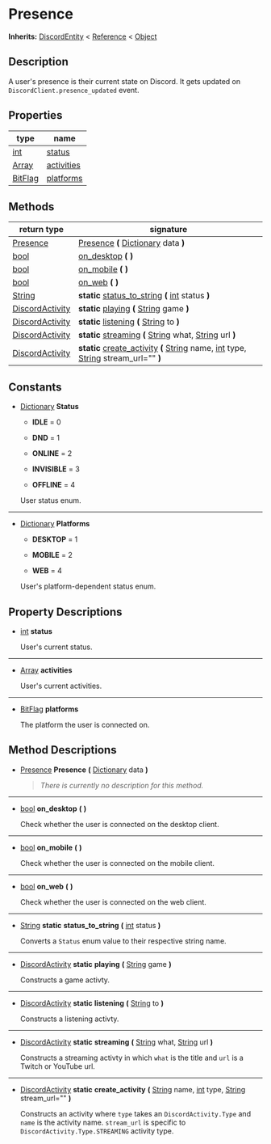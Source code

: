   
# Presence
  
**Inherits:** [DiscordEntity](./class_discordentity.md) < [Reference](https://docs.godotengine.org/en/3.5/classes/class_reference.html) < [Object](https://docs.godotengine.org/en/3.5/classes/class_object.html)  
  
  
## Description
  
A user's presence is their current state on Discord.
It gets updated on `DiscordClient.presence_updated` event.  
  
## Properties
  
| type                                                                  | name                               |
|-----------------------------------------------------------------------|------------------------------------|
| [int](https://docs.godotengine.org/en/3.5/classes/class_int.html)     | [status](#property-status)         |
| [Array](https://docs.godotengine.org/en/3.5/classes/class_array.html) | [activities](#property-activities) |
| [BitFlag](./class_bitflag.md)                                         | [platforms](#property-platforms)   |  
  
## Methods
  
| return type                                                             | signature                                                                                                                                                                                                                                                                                                       |
|-------------------------------------------------------------------------|-----------------------------------------------------------------------------------------------------------------------------------------------------------------------------------------------------------------------------------------------------------------------------------------------------------------|
| [Presence](./class_presence.md)                                         | [Presence](#method-Presence) **(** [Dictionary](https://docs.godotengine.org/en/3.5/classes/class_dictionary.html) data **)**                                                                                                                                                                                   |
| [bool](https://docs.godotengine.org/en/3.5/classes/class_bool.html)     | [on\_desktop](#method-on-desktop) **(**  **)**                                                                                                                                                                                                                                                                  |
| [bool](https://docs.godotengine.org/en/3.5/classes/class_bool.html)     | [on\_mobile](#method-on-mobile) **(**  **)**                                                                                                                                                                                                                                                                    |
| [bool](https://docs.godotengine.org/en/3.5/classes/class_bool.html)     | [on\_web](#method-on-web) **(**  **)**                                                                                                                                                                                                                                                                          |
| [String](https://docs.godotengine.org/en/3.5/classes/class_string.html) | **static** [status\_to\_string](#method-status-to-string) **(** [int](https://docs.godotengine.org/en/3.5/classes/class_int.html) status **)**                                                                                                                                                                  |
| [DiscordActivity](./class_discordactivity.md)                           | **static** [playing](#method-playing) **(** [String](https://docs.godotengine.org/en/3.5/classes/class_string.html) game **)**                                                                                                                                                                                  |
| [DiscordActivity](./class_discordactivity.md)                           | **static** [listening](#method-listening) **(** [String](https://docs.godotengine.org/en/3.5/classes/class_string.html) to **)**                                                                                                                                                                                |
| [DiscordActivity](./class_discordactivity.md)                           | **static** [streaming](#method-streaming) **(** [String](https://docs.godotengine.org/en/3.5/classes/class_string.html) what, [String](https://docs.godotengine.org/en/3.5/classes/class_string.html) url **)**                                                                                                 |
| [DiscordActivity](./class_discordactivity.md)                           | **static** [create\_activity](#method-create-activity) **(** [String](https://docs.godotengine.org/en/3.5/classes/class_string.html) name, [int](https://docs.godotengine.org/en/3.5/classes/class_int.html) type, [String](https://docs.godotengine.org/en/3.5/classes/class_string.html) stream\_url="" **)** |  
  
## Constants
  
- [Dictionary](https://docs.godotengine.org/en/3.5/classes/class_dictionary.html) **Status**  
  
	- **IDLE** = 0  

	- **DND** = 1  

	- **ONLINE** = 2  

	- **INVISIBLE** = 3  

	- **OFFLINE** = 4  

  
	User status enum.  
________________

- [Dictionary](https://docs.godotengine.org/en/3.5/classes/class_dictionary.html) **Platforms**  
  
	- **DESKTOP** = 1  

	- **MOBILE** = 2  

	- **WEB** = 4  

  
	User's platform-dependent status enum.
  
  
## Property Descriptions
  
- <a name="property-status"></a>[int](https://docs.godotengine.org/en/3.5/classes/class_int.html) **status**  
  
	User's current status.  
________________

- <a name="property-activities"></a>[Array](https://docs.godotengine.org/en/3.5/classes/class_array.html) **activities**  
  
	User's current activities.  
________________

- <a name="property-platforms"></a>[BitFlag](./class_bitflag.md) **platforms**  
  
	The platform the user is connected on.
  
  
## Method Descriptions
  
- <a name="method-Presence"></a>[Presence](./class_presence.md) **Presence** **(** [Dictionary](https://docs.godotengine.org/en/3.5/classes/class_dictionary.html) data **)**  
  
	> *There is currently no description for this method.*  
________________

- <a name="method-on-desktop"></a>[bool](https://docs.godotengine.org/en/3.5/classes/class_bool.html) **on\_desktop** **(**  **)**  
  
	Check whether the user is connected on the desktop client.  
________________

- <a name="method-on-mobile"></a>[bool](https://docs.godotengine.org/en/3.5/classes/class_bool.html) **on\_mobile** **(**  **)**  
  
	Check whether the user is connected on the mobile client.  
________________

- <a name="method-on-web"></a>[bool](https://docs.godotengine.org/en/3.5/classes/class_bool.html) **on\_web** **(**  **)**  
  
	Check whether the user is connected on the web client.  
________________

- <a name="method-status-to-string"></a>[String](https://docs.godotengine.org/en/3.5/classes/class_string.html) **static** **status\_to\_string** **(** [int](https://docs.godotengine.org/en/3.5/classes/class_int.html) status **)**  
  
	Converts a `Status` enum value to their respective string name.  
________________

- <a name="method-playing"></a>[DiscordActivity](./class_discordactivity.md) **static** **playing** **(** [String](https://docs.godotengine.org/en/3.5/classes/class_string.html) game **)**  
  
	Constructs a game activty.  
________________

- <a name="method-listening"></a>[DiscordActivity](./class_discordactivity.md) **static** **listening** **(** [String](https://docs.godotengine.org/en/3.5/classes/class_string.html) to **)**  
  
	Constructs a listening activty.  
________________

- <a name="method-streaming"></a>[DiscordActivity](./class_discordactivity.md) **static** **streaming** **(** [String](https://docs.godotengine.org/en/3.5/classes/class_string.html) what, [String](https://docs.godotengine.org/en/3.5/classes/class_string.html) url **)**  
  
	Constructs a streaming activty in which `what` is the title
	and `url` is a Twitch or YouTube url.  
________________

- <a name="method-create-activity"></a>[DiscordActivity](./class_discordactivity.md) **static** **create\_activity** **(** [String](https://docs.godotengine.org/en/3.5/classes/class_string.html) name, [int](https://docs.godotengine.org/en/3.5/classes/class_int.html) type, [String](https://docs.godotengine.org/en/3.5/classes/class_string.html) stream\_url="" **)**  
  
	Constructs an activity where `type` takes an `DiscordActivity.Type` 
	and `name` is the activity name.
	`stream_url` is specific to `DiscordActivity.Type.STREAMING` activity type.
  
